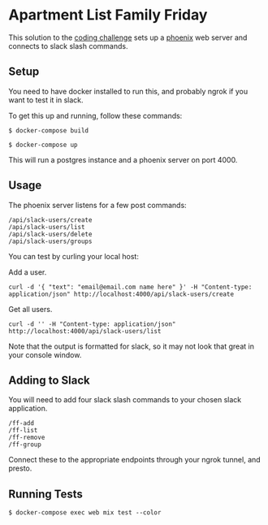# Apartment List Family Friday

This solution to the [coding challenge](https://gist.github.com/sarahwiemero/0aa5ff2d24196c65880936bbe80f6c52) sets up a [phoenix](http://phoenixframework.org) web server and connects to slack slash commands.

## Setup

You need to have docker installed to run this, and probably ngrok if you want to test it in slack.

To get this up and running, follow these commands:

```
$ docker-compose build
```

```
$ docker-compose up
```

This will run a postgres instance and a phoenix server on port 4000.

## Usage

The phoenix server listens for a few post commands:

```
/api/slack-users/create
/api/slack-users/list
/api/slack-users/delete
/api/slack-users/groups
```

You can test by curling your local host:

Add a user.
```
curl -d '{ "text": "email@email.com name here" }' -H "Content-type: application/json" http://localhost:4000/api/slack-users/create
```

Get all users.
```
curl -d '' -H "Content-type: application/json" http://localhost:4000/api/slack-users/list
```

Note that the output is formatted for slack, so it may not look that great in your console window.

## Adding to Slack

You will need to add four slack slash commands to your chosen slack application.

```
/ff-add
/ff-list
/ff-remove
/ff-group
```

Connect these to the appropriate endpoints through your ngrok tunnel, and presto.

## Running Tests

```
$ docker-compose exec web mix test --color
```
